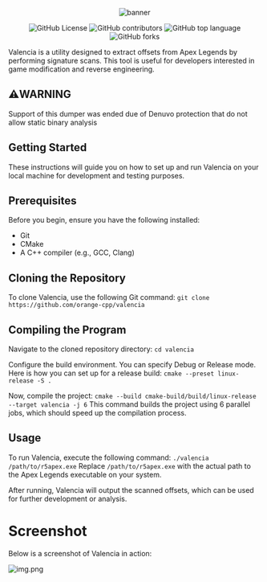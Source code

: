<div align = center>

![banner](https://i.imgur.com/9bScFPq.png)

![GitHub License](https://img.shields.io/github/license/orange-cpp/valencia)
![GitHub contributors](https://img.shields.io/github/contributors/orange-cpp/valencia)
![GitHub top language](https://img.shields.io/github/languages/top/orange-cpp/valencia)
![GitHub forks](https://img.shields.io/github/forks/orange-cpp/valencia)
</div>


Valencia is a utility designed to extract offsets from Apex Legends by performing signature scans. This tool is useful for developers interested in game modification and reverse engineering.

## ⚠️WARNING
Support of this dumper was ended due of Denuvo protection that do not allow static binary analysis

## Getting Started
These instructions will guide you on how to set up and run Valencia on your local machine for development and testing purposes.

## Prerequisites
Before you begin, ensure you have the following installed:
* Git
* CMake
* A C++ compiler (e.g., GCC, Clang)

## Cloning the Repository
To clone Valencia, use the following Git command: 
`git clone https://github.com/orange-cpp/valencia`

## Compiling the Program
Navigate to the cloned repository directory: `cd valencia`

Configure the build environment. You can specify Debug or Release mode. Here is how you can set up for a release build:
`cmake --preset linux-release -S .`

Now, compile the project: `cmake --build cmake-build/build/linux-release --target valencia -j 6`
This command builds the project using 6 parallel jobs, which should speed up the compilation process.

## Usage
To run Valencia, execute the following command: `./valencia /path/to/r5apex.exe`
Replace `/path/to/r5apex.exe` with the actual path to the Apex Legends executable on your system.

After running, Valencia will output the scanned offsets, which can be used for further development or analysis.

# Screenshot
Below is a screenshot of Valencia in action:

![img.png](https://i.imgur.com/XDrPDnq.png)
